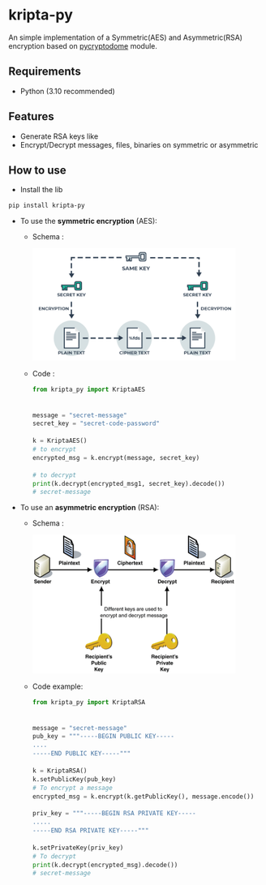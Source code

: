 # kripta-py

An simple implementation of a Symmetric(AES) and Asymmetric(RSA) encryption based on [pycryptodome](https://github.com/Legrandin/pycryptodome) module.

## Requirements

- Python (3.10 recommended)

## Features

- Generate RSA keys like
- Encrypt/Decrypt messages, files, binaries on symmetric or asymmetric

## How to use

- Install the lib
```bash
pip install kripta-py
```

- To use the **symmetric encryption** (AES):
    - Schema :

        <img
            src="https://github.com/Sanix-Darker/kripta/raw/master/images/s.png"
            alt="drawing"
            width="400"
        />
    - Code :
        ```python
        from kripta_py import KriptaAES


        message = "secret-message"
        secret_key = "secret-code-password"

        k = KriptaAES()
        # to encrypt
        encrypted_msg = k.encrypt(message, secret_key)

        # to decrypt
        print(k.decrypt(encrypted_msg1, secret_key).decode())
        # secret-message 
        ```

- To use an **asymmetric encryption** (RSA):
    - Schema :

        <img
            src="https://github.com/Sanix-Darker/kripta/raw/master/images/as.gif"
            alt="drawing"
            width="400"
        />
    - Code example:
        ```python
        from kripta_py import KriptaRSA


        message = "secret-message"
        pub_key = """-----BEGIN PUBLIC KEY-----
        ....
        -----END PUBLIC KEY-----"""

        k = KriptaRSA()
        k.setPublicKey(pub_key)
        # To encrypt a message
        encrypted_msg = k.encrypt(k.getPublicKey(), message.encode())

        priv_key = """-----BEGIN RSA PRIVATE KEY-----
        .....
        -----END RSA PRIVATE KEY-----"""

        k.setPrivateKey(priv_key)
        # To decrypt
        print(k.decrypt(encrypted_msg).decode())
        # secret-message 
        ```

